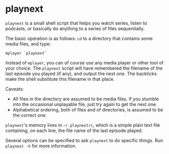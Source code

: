 # playnext

`playnext` is a small shell script that helps you watch series, listen to podcasts, or basically do anything to a series of files sequentially.

The basic operation is as follows: `cd` to a directory that contains some media files, and type:

    mplayer `playnext`

Instead of `mplayer`, you can of course use any media player or other tool of your choice. The `playnext` script will have remembered the filename of the last episode you played (if any), and output the next one. The backticks make the shell substitute this filename in that place.

Caveats:

* All files in the directory are assumed to be media files. If you stumble into the occasional unplayable file, just try again to get the next one.
* Alphabetical ordering, both of files and of directories, is assumed to be the correct one.

`playnext`'s memory lives in `~/.playnextrc`, which is a simple plain text file containing, on each line, the file name of the last episode played.

Several options can be specified to ask `playnext` to do specific things. Run `playnext -h` for more information.
